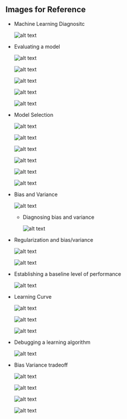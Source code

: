 ## Images for Reference

- Machine Learning Diagnositc

    ![alt text](image.png)


- Evaluating a model

    ![alt text](image-1.png)

    ![alt text](image-2.png)

    ![alt text](image-3.png)

    ![alt text](image-4.png)

    ![alt text](image-5.png)

- Model Selection    

    ![alt text](image-6.png)

    ![alt text](image-7.png)

    ![alt text](image-8.png)

    ![alt text](image-9.png)

    ![alt text](image-10.png)

    ![alt text](image-11.png)

- Bias and Variance

    ![alt text](image-12.png)

    - Diagnosing bias and variance

        ![alt text](image-13.png)

- Regularization and bias/variance

    ![alt text](image-14.png)

    ![alt text](image-15.png)

- Establishing a baseline level of performance

    ![alt text](image-16.png)

- Learning Curve

    ![alt text](image-17.png)

    ![alt text](image-18.png)

    ![alt text](image-20.png)

- Debugging a learning algorithm

    ![alt text](image-21.png)

- Bias Variance tradeoff

    ![alt text](image-22.png)

    ![alt text](image-23.png)

    ![alt text](image-24.png)

    ![alt text](image-25.png)